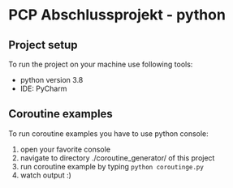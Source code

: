 # PCP Abschlussprojekt - python

## Project setup
To run the project on your machine use following tools:
* python version 3.8
* IDE: PyCharm

## Coroutine examples
To run coroutine examples you have to use python console:
1. open your favorite console
2. navigate to directory ./coroutine_generator/ of this project
3. run coroutine example by typing `python coroutinge.py`
4. watch output :)